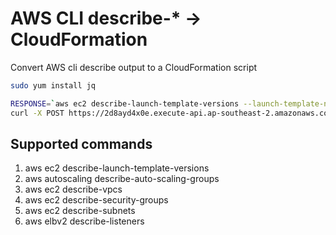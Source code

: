 # AWS CLI describe-* -> CloudFormation
Convert AWS cli describe output to a CloudFormation script 
```bash
sudo yum install jq

RESPONSE=`aws ec2 describe-launch-template-versions --launch-template-name test`
curl -X POST https://2d8ayd4x0e.execute-api.ap-southeast-2.amazonaws.com/test -d "$RESPONSE"|jq .body
```

## Supported commands
1. aws ec2 describe-launch-template-versions
2. aws autoscaling describe-auto-scaling-groups
3. aws ec2 describe-vpcs
4. aws ec2 describe-security-groups
5. aws ec2 describe-subnets
6. aws elbv2 describe-listeners
